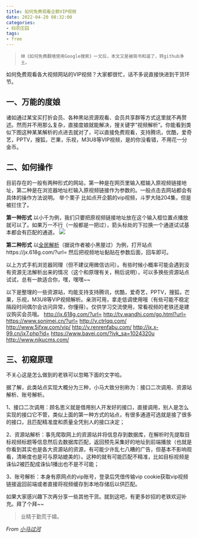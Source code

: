 ```yaml
---
title: 如何免费观看企鹅VIP视频
date: 2022-04-20 08:32:00
categories:
- 码农庄园
tags: 
- free
---
```


> `继《如何免费翻墙使用Google搜索》一文后，本文又是被简书和谐了，转github净土。`

如何免费观看各大视频网站的VIP视频？大家都很忙，话不多说直接快进到干货环节。

## **一、万能的度娘**
诸如通过某宝买打折会员、各种黑站资源观看、会员共享群等方式这里就不再赘述。然而并不用那么复杂，直接度娘就能解决，搜关键字“视频解析”。你能看到类似下图这种某某解析的点进去就对了，可以直接免费观看，支持腾讯，优酷，爱奇艺，PPTV，搜狐，芒果，乐视，M3U8等VIP视频，是的你没看错，不用花一分金币。

## **二、如何操作**
目前存在的一般有两种形式的网站，第一种是在网页里输入框输入原视频链接地址，第二种是在浏览器地址栏输入原视频链接作为参数的。一般点击去网站都会有具体的操作方法说明。
举个栗子
比如点开企鹅的vip视频，斗罗大陆204集，但是被拦住了。

**第一种形式**
以小千为例，我们只要把原视频链接地址放在这个输入框位置点播放就可以了。如果万一不行（一般都是一把过），箭头标处的下拉换一个通道试试基本都会有匹配的通道。
![](https://user-images.githubusercontent.com/22761849/106559819-f82e9400-6560-11eb-95ec-0b9c795a2da8.png)

**第二种形式**
以[全民解析](https://jx.618g.com/)（据说作者被小黑屋过）为例，打开站点https://jx.618g.com/?url= 然后把视频地址黏贴在参数后面，回车即可。

以上方式手机浏览器同理（但不建议用微信访问）。有些时候小概率可能会遇到没有资源无法解析出来的情况（这个和原理有关，稍后说明），可以多换些资源站点试试，总有一款适合你，嘿，嘿嘿~~


以下是整理的一些资源站，均能支持支持腾讯，优酷，爱奇艺，PPTV，搜狐，芒果，乐视，M3U8等VIP视频解析。亲测可用，拿走低调使用哦（有些可能不稳定隔段时间偶尔会访问异常，你懂得）。仅供学习交流使用，常看视频的老铁还是建议购买会员哦。
http://jx.618g.com/?url=
http://tv.wandhi.com/go.html?url=
https://www.sonimei.cn/?url=
http://v.ctrlqq.com/
http://www.5ifxw.com/vip/
http://v.renrenfabu.com/
http://jx.x-99.cn/jx7.php?id=
https://www.bavei.com/?ivk_sa=1024320u
http://www.nikucms.com/

## **三、初窥原理**
不关心这是怎么做到的老铁可以忽略下面的文字哈。

据了解，此类站点实现大概分为三种，小马大致分别称为：接口二次调用、资源站解析、账号解析。

1、接口二次调用：顾名思义就是借用别人开发好的接口，直接调用，别人是怎么实现的接口它不管，类似上面的第一种方式的站点，有很多通道可选就是接了很多的接口，且匹配精准度和质量全凭别人的接口决定；

2、资源站解析：事先爬取网上的资源站并将信息存到数据库，在解析时先提取目标视频标题等信息然后去数据库匹配，返回预先采集好的地址到前端播放（也就是你看到其实也是各大资源站的资源，有可能少许乱七八糟的广告，但基本不影响观看，清晰度也是可与原站媲美的）。这种的就有可能匹配不精准，比如目标视频是诛仙2被匹配成诛仙1播出也不是不可能；

3、账号解析：本身有原网点的vip账号，登录后凭借传输vip cookie获取vip视频链接返回前端或者直接将视频缓存到本地存储后以供匹配。

如果大家感兴趣下次再分享一些其他干货。就到这吧，有更多妙招的老铁欢迎补充。拜了个拜~~


> 业精于勤荒于嬉。

*From [小马过河](https://lh16.github.io)*

